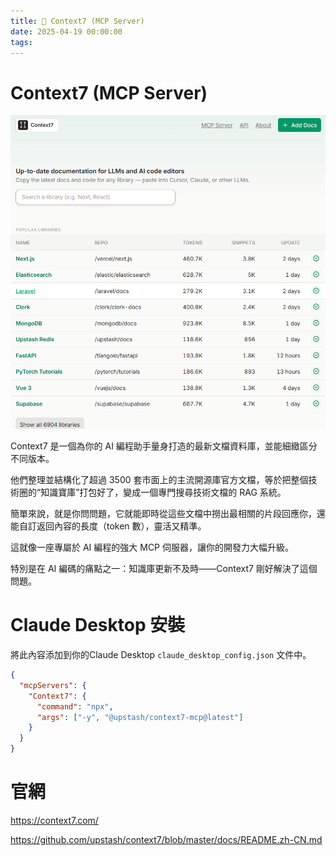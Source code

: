 ```yaml
---
title: 🔗 Context7 (MCP Server)  
date: 2025-04-19 00:00:00
tags:
---
```


# Context7 (MCP Server)
![MCP](../images/Context7.png)

Context7 是一個為你的 AI 編程助手量身打造的最新文檔資料庫，並能細緻區分不同版本。

<!-- more -->

他們整理並結構化了超過 3500 套市面上的主流開源庫官方文檔，等於把整個技術圈的“知識寶庫”打包好了，變成一個專門搜尋技術文檔的 RAG 系統。

簡單來說，就是你問問題，它就能即時從這些文檔中撈出最相關的片段回應你，還能自訂返回內容的長度（token 數），靈活又精準。

這就像一座專屬於 AI 編程的強大 MCP 伺服器，讓你的開發力大幅升級。

特別是在 AI 編碼的痛點之一：知識庫更新不及時——Context7 剛好解決了這個問題。

#  Claude Desktop 安裝
將此內容添加到你的Claude Desktop `claude_desktop_config.json` 文件中。
```json
{
  "mcpServers": {
    "Context7": {
      "command": "npx",
      "args": ["-y", "@upstash/context7-mcp@latest"]
    }
  }
}
```

# 官網
https://context7.com/

https://github.com/upstash/context7/blob/master/docs/README.zh-CN.md
